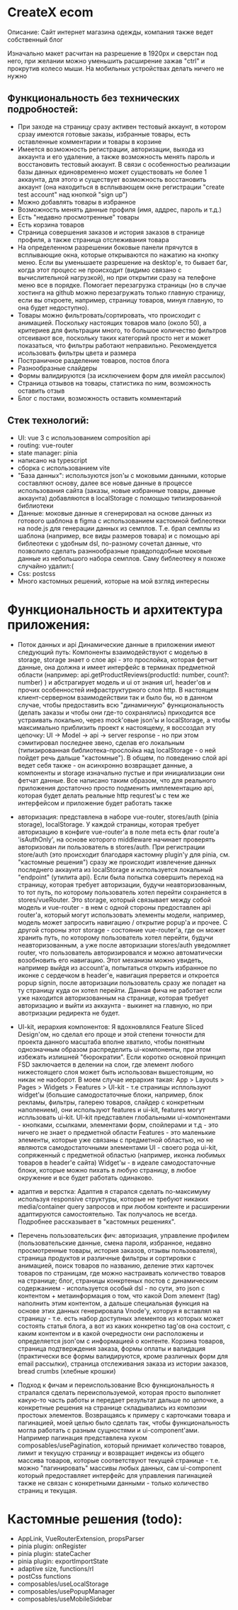 # CreateX ecom
Описание:
   Сайт интернет магазина одежды, компания также ведет собственный блог

Изначально макет расчитан на разрешение в 1920px и сверстан под него, при желании можно уменьшить расширение зажав "ctrl" и прокрутив колесо мыши. На мобильных устройствах делать ничего не нужно

## Функциональность без технических подробностей:
- При заходе на страницу сразу активен тестовый аккаунт, в котором срзау имеются готовые заказы, избранные товары, есть оставленные комментарии и товары в корзине
- Имеется возможность регистрации, авторизации, выхода из аккаунта и его удаление, а также возможность менять пароль и восстановить тестовый аккаунт. В связи с особенностью реализации базы данных единовременно может существовать не более 1 аккаунта, для этого и существует возможность восстановить аккаунт (она находиться в всплывающем окне регистрации "create test account" над кнопкой "sign up")
- Можно добавлять товары в избранное
- Возможность менять данные профиля (имя, аддрес, пароль и т.д.)
- Есть "недавно просмотренные" товары
- Есть корзина товаров
- Страница совершения заказов и история заказов в странице профиля, а также страница отслеживания товара
- На определенном разрешении боковые панели прячутся в всплывающие окна, которые открываются по нажатию на кнопку меню. Если вы уменьшаете разрешение на desktop'е, то бывает баг, когда этот процесс не происходит (видимо связано с вычислительной нагрузкой), но при открытии сразу на телефоне меню все в порядке. Помогает перезагрузка страницы (но в случае хостинга на github можно перезагружать только главную страницу, если вы откроете, например, страницу товаров, минуя главную, то она будет недоступно).
- Товары можно фильтровать/сортировать, что происходит с анимацией. Поскольку настоящих товаров мало (около 50), а критериев для фильтрации много, то большое количество фильтров отсеивают все, поскольку таких категорий просто нет и может показаться, что фильтры работают неправильно. Рекомендуется исользовать фильтры цвета и размера
- Постраничное разделение товаров, постов блога
- Разнообразные слайдеры
- Формы валидируются (за исключением форм для имейл рассылок)
- Страница отзывов на товары, статистика по ним, возможность оставить отзыв
- Блог с постами, возможность оставить комментарий


## Стек технологий:
- UI: vue 3 с использованием composition api
- routing: vue-router
- state manager: pinia
- написано на typescript
- сборка с использованием vite
- "База данных": используются json'ы с моковыми данными, которые составляют основу, далее все новые данные в процессе использования сайта (заказы, новые избранные товары, данные аккаунта) добавляются в localStorage с помощью типизированной библиотеки
- Данные: моковые данные я сгенерировал на основе данных из готового шаблона в figma с использованием кастомной библеотеки на node.js для генерации данных из семплов. Т.е. брал семплы из шаблона (например, все виды размеров товара) и с помощью api библеотеки с удобным dsl, по-разному сочетал данные, что позволило сделать разннообразные правдоподобные моковые данные из небольшого набора семплов. Саму библеотеку я похоже случайно удалил:(
- Css: postcss
- Много кастомных решений, которые на мой взгляд интересны


# Функциональность и архитектура приложения:
- Поток данных и api 
   Динамические данные в приложении имеют следующий путь: Компоненты взаимодействуют с моделью в storage, storage знает о слое api - это прослойка, которая фетчит данные, она должна и имеет интерфейс в терминах предметной области (например: api.getProductReviews(productId: number, count?: number) ) и абстрагирует модель и ui от знания url, header'ов и прочих особенностей инфраструктурного слоя http. В настоящем клиент-серверном взаимодействии так и было бы, но в данном случае, чтобы предоставить всю "динамичную" функциональность (делать заказы и чтобы они где-то сохранялись) приходится все устраивать локально, через mock'овые json'ы и localStorage, а чтобы максимально приблизить проект к настоящему, я воссоздал эту цепочку: UI -> Model -> api -> server response - но при этом сэмитировал последнее звено, сделав его локальным (типизированная библиотека-прослойка над localStorage - о ней пойдет речь дальше "кастомные"). В общем, по поведению слой api ведет себя также - он асинхронно возвращает данные, а компоненты и storage изначально пустые и при инициализации они фетчат данные. Все написано таким образом, что для реального приложения достаточно просто подменить имплементацию api, которая будет делать реальные http requrest'ы с тем же интерфейсом и приложение будет работать также

- авторизация: представлена в наборе vue-router, stores/auth (pinia storage), localStorage.
   У каждой страницы, которая требует авторизацию в конфиге vue-router'а в поле meta есть флаг route'а 'isAuthOnly', на основе которого middleware начинает проверять авторизован ли пользователь в stores/auth. При регистрации store/auth (это происходит благодаря кастомну plugin'у для pinia, см. "кастомные решения") сразу же происходит извлечение данных последнего аккаунта из localStorage и используется локальный "endpoint" (утилита api). Если была попытка совершить переход на страницу, которая требует авторизации, будучи неавторизованным, то тот путь, по которому пользователь хотел перейти сохраняется в stores/vueRouter. Это storage, который связывает между собой модель и vue-router - в нем с одной стороны предоставлен api router'а, который могут использовать элементы модели, например, модель может запросить навигацию / открытие popup'а и прочее. С другой стороны этот storage - состояние vue-router'а, где он может хранить путь, по которому пользователь хотел перейти, будучи неавторизованным, а уже после авторизации stores/auth уведомляет router, что пользователь авторизировался и можно автоматически возобновить его навигацию. 
   Этот механизм можно увидеть, например выйдя из account'а, попытаться открыть избранное по иконке с сердечком в header'е, навигация прервется и откроется popup signin, после авторизации пользователь сразу же попадет на ту страницу куда он хотел перейти. Данная фича не работает если уже находится авторизованным на странице, которая требует авторизацию и выйти из аккаунта - выкинет на главную, но при авотризации редиректа не будет.

- UI-kit, иерархия компонентов: 
   Я вдохновлялся Feature Sliced Design'ом, но сделал его проще и этой степени точности для проекта данного масштаба вполне хватило, чтобы понятным однозначным образом распределить ui-компоненты, при этом избежать излишней "бюрократии".
   Если коротко основной принцип FSD заключается в делении на слои, где элемент любого нижестоящего слоя может быть использован вышестоящим, но никак не наоборот. 
   В моем случае иерархия такая: App > Layouts > Pages > Widgets > Features > UI-kit - т.е страницы исплользуют widget'ы (большие самодостаточные блоки, например, блок рекламы, фильтры, галерею товаров, слайдер с конкретным наполением), они используют features и ui-kit, features могут испльзовать ui-kit.
   UI-kit представлен глобальными ui-компонентами - кнопками, ссылками, элементами форм, спойлерами и т.д - это ничего не знает о предметной области
   Features - это маленькие элементы, которые уже связаны с предметной областью, но не являются самодостаточными элементами UI - своего рода ui-kit, сопряженный с предметной областью (например, иконка любимых товаров в header'е сайта)
   Widget'ы - в идеале самодостаточные блоки, которые можно пихать в любую страницу, в любое окружение и все будет работать одинаково.

- адаптив и верстка:
   Адаптив я старался сделать по-максимуму используя responsive структуры, которые не требуют никаких media/container query запросов и при любом контенте и расширении адаптируются самостоятельно. Так получалось не всегда. Подробнее рассказывает в "кастомных решениях".

- Перечень пользовательсих фич: 
   авторизация, управление профилем (пользовательские данные, смена пароля, избранное, недавно просмотренные товары, история заказов, отзывы пользователя), страница продуктов и различные фильтры и сортировки с анимацией, поиск товаров по названию, деление этих карточек товаров по страницам, где можно настраивать количество товаров на странице; блог, страницы конкртеных постов с динамическим содержанием - используется особый dsl - по сути, это json с контентом + метаинформация о том, что какой Dom элемент (tag) наполнить этим контентом, а дальше специальная функция на основе этих данных генерировала Vnode'у, которуя я вставлял на страницу - т.е. есть набор доступных элементов из которых может состоять статья блога, а вот из каких конкретно tag'ов она состоит, с каким контентом и в какой очередности они расположены и определяется json'ом с информацией о контенте. Корзина товаров, страница подтверждения заказа, формы оплаты и валидация (практически все формы валидируются, кроме различных форм для email рассылки), страница отслеживания заказа из истории заказов, bread crumbs (хлебные крошки)

- Подход к фичам и переиспользование 
   Всю функциональность я стралался сделать переиспользуемой, которая просто выполняет какую-то часть работы и передает результат дальше по цепочке, а конкретные решения на странице складывались из композии простоых элементов. Возвращаясь к примеру с карточками товара и пагинацией, моей целью было сделать так, чтобы функциональность могла работать с разным сущностями и ui-component'ами. Например пагинация представлена хуком composables/usePagination, который прнимает количество товаров, лимит и текущую страницу и возвращает индексы из общего массива товаров, которые соответствуют текущей странице - т.е. можно "пагинировать" массивы любых данных, сам ui-component который предоставляет интерфейс для управления пагинацией также не связан с конкретными данными - только количество страниц и текущая. 

# Кастомные решения (todo):
- AppLink, VueRouterExtension, propsParser
- pinia plugin: onRegister
- pinia plugin: stateCacher
- pinia plugin: exportImportState
- adaptive size, functions/rl
- postCss functions
- composables/useLocalStorage
- composables/usePopupManager
- composables/useMobileSidebar

